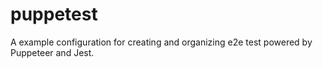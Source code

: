 # puppetest
A example configuration for creating and organizing e2e test powered by Puppeteer and Jest.

